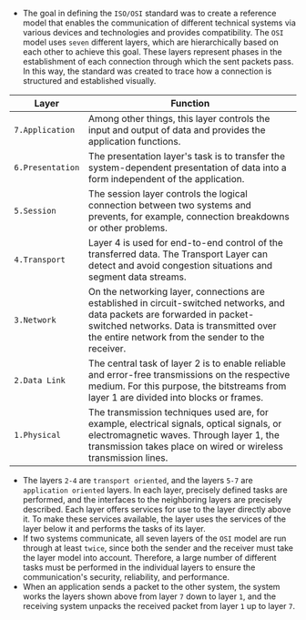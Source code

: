 - The goal in defining the `ISO/OSI` standard was to create a reference model that enables the communication of different technical systems via various devices and technologies and provides compatibility. The `OSI` model uses `seven` different layers, which are hierarchically based on each other to achieve this goal. These layers represent phases in the establishment of each connection through which the sent packets pass. In this way, the standard was created to trace how a connection is structured and established visually.

|**Layer**|**Function**|
|---|---|
|`7.Application`|Among other things, this layer controls the input and output of data and provides the application functions.|
|`6.Presentation`|The presentation layer's task is to transfer the system-dependent presentation of data into a form independent of the application.|
|`5.Session`|The session layer controls the logical connection between two systems and prevents, for example, connection breakdowns or other problems.|
|`4.Transport`|Layer 4 is used for end-to-end control of the transferred data. The Transport Layer can detect and avoid congestion situations and segment data streams.|
|`3.Network`|On the networking layer, connections are established in circuit-switched networks, and data packets are forwarded in packet-switched networks. Data is transmitted over the entire network from the sender to the receiver.|
|`2.Data Link`|The central task of layer 2 is to enable reliable and error-free transmissions on the respective medium. For this purpose, the bitstreams from layer 1 are divided into blocks or frames.|
|`1.Physical`|The transmission techniques used are, for example, electrical signals, optical signals, or electromagnetic waves. Through layer 1, the transmission takes place on wired or wireless transmission lines.|

- The layers `2-4` are `transport oriented`, and the layers `5-7` are `application oriented` layers. In each layer, precisely defined tasks are performed, and the interfaces to the neighboring layers are precisely described. Each layer offers services for use to the layer directly above it. To make these services available, the layer uses the services of the layer below it and performs the tasks of its layer.
- If two systems communicate, all seven layers of the `OSI` model are run through at least `twice`, since both the sender and the receiver must take the layer model into account. Therefore, a large number of different tasks must be performed in the individual layers to ensure the communication's security, reliability, and performance.
- When an application sends a packet to the other system, the system works the layers shown above from layer `7` down to layer `1`, and the receiving system unpacks the received packet from layer `1` up to layer `7`.
